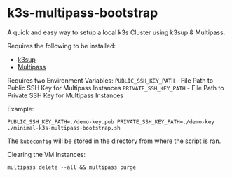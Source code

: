 # k3s-multipass-bootstrap

A quick and easy way to setup a local k3s Cluster using k3sup & Multipass.

Requires the following to be installed:

* [k3sup](https://github.com/alexellis/k3sup)
* [Multipass](https://multipass.run)

Requires two Environment Variables:
`PUBLIC_SSH_KEY_PATH` - File Path to Public SSH Key for Multipass Instances
`PRIVATE_SSH_KEY_PATH` - File Path to Private SSH Key for Multipass Instances

Example:

`PUBLIC_SSH_KEY_PATH=./demo-key.pub PRIVATE_SSH_KEY_PATH=./demo-key ./minimal-k3s-multipass-bootstrap.sh`

The `kubeconfig` will be stored in the directory from where the script is ran.

Clearing the VM Instances:

`multipass delete --all && multipass purge`
